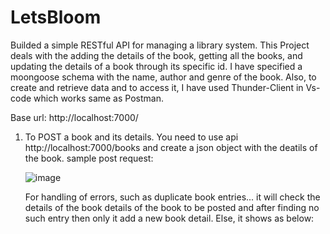 # LetsBloom

Builded a simple RESTful API for managing a library system. This Project deals with the adding the details of the book, getting all the books, and updating the details of a book through its specific id.
I have specified a moongoose schema with the name, author and genre of the book. Also, to create and retrieve data and to access it, I have used Thunder-Client in Vs-code which works same as Postman.

Base url: http://localhost:7000/

1. To POST a book and its details.
   You need to use api http://localhost:7000/books and create a json object with the deatils of the book.
   sample post request:

   ![image](https://github.com/rajatHere01/LetsBloom/assets/90706207/2e9aa365-6dc9-46d0-8c72-a1d7dcbaefe6)

   For handling of errors, such as duplicate book entries... it will check the details of the book details of the book to be posted and after finding no such entry then only it add a new book detail. Else, it shows as below:

   


   
   
